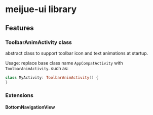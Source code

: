 # meijue-ui library


## Features

### ToolbarAnimActivity class

abstract class to support toolbar icon and text animations at startup.

Usage: replace base class name `AppCompatActivity` with `ToolbarAnimActivity`. such as:

```kotlin
class MyActivity: ToolbarAnimActivity() {
}
```


### Extensions

#### BottomNavigationView


